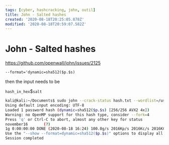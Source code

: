 ```yaml
---
tags: [cyber, hashcracking, john, outil]
title: John - Salted hashes
created: '2020-08-18T20:25:05.878Z'
modified: '2020-08-18T20:59:07.582Z'
---
```


# John - Salted hashes

https://github.com/openwall/john/issues/2125

`--format='dynamic=sha512($p.$s)`

then the input needs to be

`hash_in_hex`$`salt`

```sh
kali@kali:~/Documents$ sudo john --crack-status hash.txt --wordlist=/usr/share/wordlists/rockyou.txt --format='dynamic=sha512($p.$s)'
Using default input encoding: UTF-8
Loaded 1 password hash (dynamic=sha512($p.$s) [256/256 AVX2 4x])
Warning: no OpenMP support for this hash type, consider --fork=4
Press 'q' or Ctrl-C to abort, almost any other key for status
november16       (?)
1g 0:00:00:00 DONE (2020-08-18 16:24) 100.0g/s 2016Kp/s 2016Kc/s 2016KC/s yasmeen..spongy
Use the "--show --format=dynamic=sha512($p.$s)" options to display all of the cracked passwords reliably
Session completed
```
